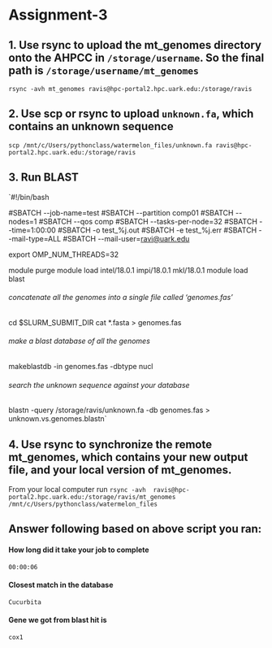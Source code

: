 # Assignment-3

## 1. Use rsync to upload the mt_genomes directory onto the AHPCC in `/storage/username`. So the final path is `/storage/username/mt_genomes`

`rsync -avh mt_genomes ravis@hpc-portal2.hpc.uark.edu:/storage/ravis`

## 2. Use scp or rsync to upload `unknown.fa`, which contains an unknown sequence

`scp /mnt/c/Users/pythonclass/watermelon_files/unknown.fa ravis@hpc-portal2.hpc.uark.edu:/storage/ravis`

## 3. Run BLAST

`#!/bin/bash

#SBATCH --job-name=test
#SBATCH --partition comp01
#SBATCH --nodes=1
#SBATCH --qos comp
#SBATCH --tasks-per-node=32
#SBATCH --time=1:00:00
#SBATCH -o test_%j.out
#SBATCH -e test_%j.err
#SBATCH --mail-type=ALL
#SBATCH --mail-user=ravi@uark.edu

export OMP_NUM_THREADS=32

module purge
module load intel/18.0.1 impi/18.0.1 mkl/18.0.1
module load blast

###### concatenate all the genomes into a single file called ‘genomes.fas’

cd $SLURM_SUBMIT_DIR
cat *.fasta > genomes.fas

###### make a blast database of all the genomes

makeblastdb -in genomes.fas -dbtype nucl

###### search the unknown sequence against your database

blastn -query  /storage/ravis/unknown.fa  -db genomes.fas >  unknown.vs.genomes.blastn`


## 4. Use rsync to synchronize the remote mt_genomes, which contains your new output file, and your local version of mt_genomes.

From your local computer run `rsync -avh  ravis@hpc-portal2.hpc.uark.edu:/storage/ravis/mt_genomes /mnt/c/Users/pythonclass/watermelon_files`


## Answer following based on above script you ran:

#### How long did it take your job to complete

`00:00:06`

#### Closest match in the database

`Cucurbita`

#### Gene we got from blast hit is

`cox1`





